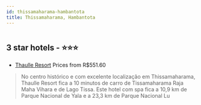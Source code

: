 ```yaml
---
id: thissamaharama-hambantota
title: Thissamaharama, Hambantota
---
```


<center><img src="https://i.travelapi.com/hotels/13000000/12230000/12226100/12226075/2c3324f2_z.jpg" alt="" /></center>


##  3 star hotels - ⭐️⭐️⭐️

-    [Thaulle Resort](https://www.hurb.com/br/aud/https://www.hurb.com/br/hotels/thissamaharama/thaulle-resort-HT-O6N3?cmp=18055) Prices from R$551.60
   > No centro histórico e com excelente localização em Thissamaharama, Thaulle Resort fica a 10 minutos de carro de Tissamaharama Raja Maha Vihara e de Lago Tissa.  Este hotel com spa fica a 10,9 km de Parque Nacional de Yala e a 23,3 km de Parque Nacional Lu
